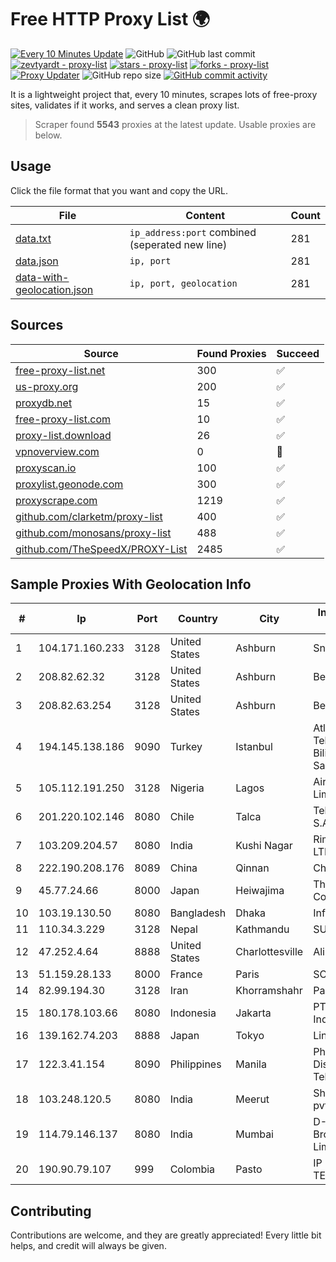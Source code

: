 
# Free HTTP Proxy List 🌍

[![Every 10 Minutes Update](https://github.com/mertguvencli/http-proxy-list/actions/workflows/main.yml/badge.svg?branch=main)](https://github.com/mertguvencli/http-proxy-list/actions/workflows/main.yml)
![GitHub](https://img.shields.io/github/license/mertguvencli/http-proxy-list)
![GitHub last commit](https://img.shields.io/github/last-commit/mertguvencli/http-proxy-list)
[![zevtyardt - proxy-list](https://img.shields.io/static/v1?label=zevtyardt&message=proxy-list&color=blue&logo=github)](https://github.com/zevtyardt/proxy-list "Go to GitHub repo")
[![stars - proxy-list](https://img.shields.io/github/stars/zevtyardt/proxy-list?style=social)](https://github.com/zevtyardt/proxy-list)
[![forks - proxy-list](https://img.shields.io/github/forks/zevtyardt/proxy-list?style=social)](https://github.com/zevtyardt/proxy-list)
[![Proxy Updater](https://github.com/zevtyardt/proxy-list/workflows/Proxy%20Updater/badge.svg)](https://github.com/zevtyardt/proxy-list/actions?query=workflow:"Proxy+Updater")
![GitHub repo size](https://img.shields.io/github/repo-size/zevtyardt/proxy-list)
[![GitHub commit activity](https://img.shields.io/github/commit-activity/m/zevtyardt/proxy-list?logo=commits)](https://github.com/zevtyardt/proxy-list/commits/main)

It is a lightweight project that, every 10 minutes, scrapes lots of free-proxy sites, validates if it works, and serves a clean proxy list.

> Scraper found **5543** proxies at the latest update. Usable proxies are below.

## Usage

Click the file format that you want and copy the URL.

|File|Content|Count|
|----|-------|-----|
|[data.txt](https://raw.githubusercontent.com/mertguvencli/http-proxy-list/main/proxy-list/data.txt)|`ip_address:port` combined (seperated new line)|281|
|[data.json](https://raw.githubusercontent.com/mertguvencli/http-proxy-list/main/proxy-list/data.json)|`ip, port`|281|
|[data-with-geolocation.json](https://raw.githubusercontent.com/mertguvencli/http-proxy-list/main/proxy-list/data-with-geolocation.json)|`ip, port, geolocation`|281|

## Sources

|Source|Found Proxies|Succeed|
|------|-------------|-------|
|[free-proxy-list.net](https://free-proxy-list.net)|300|✅|
|[us-proxy.org](https://www.us-proxy.org)|200|✅|
|[proxydb.net](http://proxydb.net)|15|✅|
|[free-proxy-list.com](https://free-proxy-list.com/?page=&port=&type%5B%5D=http&type%5B%5D=https&up_time=0&search=Search)|10|✅|
|[proxy-list.download](https://www.proxy-list.download/HTTP)|26|✅|
|[vpnoverview.com](https://vpnoverview.com/privacy/anonymous-browsing/free-proxy-servers)|0|🚫|
|[proxyscan.io](https://www.proxyscan.io)|100|✅|
|[proxylist.geonode.com](https://proxylist.geonode.com/api/proxy-list?limit=300&page=1&sort_by=lastChecked&sort_type=desc&protocols=http,https)|300|✅|
|[proxyscrape.com](https://api.proxyscrape.com/v2/?request=displayproxies&protocol=http&timeout=10000&country=all&ssl=all&anonymity=all)|1219|✅|
|[github.com/clarketm/proxy-list](https://raw.githubusercontent.com/clarketm/proxy-list/master/proxy-list-raw.txt)|400|✅|
|[github.com/monosans/proxy-list](https://raw.githubusercontent.com/monosans/proxy-list/main/proxies/http.txt)|488|✅|
|[github.com/TheSpeedX/PROXY-List](https://raw.githubusercontent.com/TheSpeedX/PROXY-List/master/http.txt)|2485|✅|


## Sample Proxies With Geolocation Info

|#|Ip|Port|Country|City|Internet Service Provider|
|-|--|----|-------|----|-------------------------|
|1|104.171.160.233|3128|United States|Ashburn|Sneaker Server|
|2|208.82.62.32|3128|United States|Ashburn|Bernardi Sounds|
|3|208.82.63.254|3128|United States|Ashburn|Bernardi Sounds|
|4|194.145.138.186|9090|Turkey|Istanbul|Atlantis Telekomunikasyon Bilisim Hizmetleri San. Tic. Ltd|
|5|105.112.191.250|3128|Nigeria|Lagos|Airtel Networks Limited|
|6|201.220.102.146|8080|Chile|Talca|Telefonica del Sur S.A.|
|7|103.209.204.57|8080|India|Kushi Nagar|Rimil Infotech PVT LTD|
|8|222.190.208.176|8089|China|Qinnan|Chinanet|
|9|45.77.24.66|8000|Japan|Heiwajima|The Constant Company|
|10|103.19.130.50|8080|Bangladesh|Dhaka|InfoLink|
|11|110.34.3.229|3128|Nepal|Kathmandu|SUBISU C7|
|12|47.252.4.64|8888|United States|Charlottesville|Alibaba.com LLC|
|13|51.159.28.133|8000|France|Paris|SCALEWAY|
|14|82.99.194.30|3128|Iran|Khorramshahr|ParsOnline Co.|
|15|180.178.103.66|8080|Indonesia|Jakarta|PT Hipernet Indodata|
|16|139.162.74.203|8888|Japan|Tokyo|Linode, LLC|
|17|122.3.41.154|8090|Philippines|Manila|Philippine Long Distance Telephone Co.|
|18|103.248.120.5|8080|India|Meerut|Shivansh Infotech pvt Ltd|
|19|114.79.146.137|8080|India|Mumbai|D-VoiS Broadband Private Limited|
|20|190.90.79.107|999|Colombia|Pasto|IP TECHNOLOGIES|



## Contributing

Contributions are welcome, and they are greatly appreciated! Every
little bit helps, and credit will always be given.

